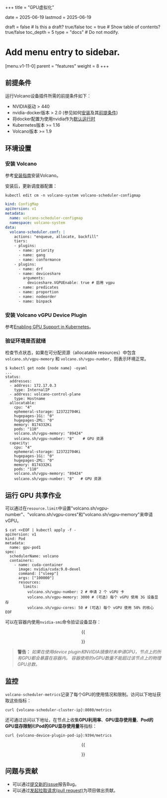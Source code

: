 +++
title = "GPU虚拟化"

date = 2025-06-19
lastmod = 2025-06-19

draft = false  # Is this a draft? true/false
toc = true  # Show table of contents? true/false
toc_depth = 5
type = "docs"  # Do not modify.

# Add menu entry to sidebar.
[menu.v1-11-0]
  parent = "features"
  weight = 8
+++

## 前提条件

运行Volcano设备插件所需的前提条件如下：

*   NVIDIA驱动 > 440
*   nvidia-docker版本 > 2.0 (参见如何[安装](https://github.com/NVIDIA/nvidia-docker)及其[前提条件](https://github.com/nvidia/nvidia-docker/wiki/Installation-\(version-2.0\)#prerequisites))
*   将docker配置为使用nvidia作为[默认运行时](https://github.com/NVIDIA/nvidia-docker/wiki/Advanced-topics#default-runtime)
*   Kubernetes版本 >= 1.16
*   Volcano版本 >= 1.9

## 环境设置

### 安装 Volcano

参考[安装指南](../../installer/README.md)安装Volcano。

安装后，更新调度器配置：

```shell script
kubectl edit cm -n volcano-system volcano-scheduler-configmap
```

```yaml
kind: ConfigMap
apiVersion: v1
metadata:
  name: volcano-scheduler-configmap
  namespace: volcano-system
data:
  volcano-scheduler.conf: |
    actions: "enqueue, allocate, backfill"
    tiers:
    - plugins:
      - name: priority
      - name: gang
      - name: conformance
    - plugins:
      - name: drf
      - name: deviceshare
        arguments:
          deviceshare.VGPUEnable: true # 启用 vgpu
      - name: predicates
      - name: proportion
      - name: nodeorder
      - name: binpack
```

### 安装 Volcano vGPU Device Plugin

参考[Enabling GPU Support in Kubernetes](https://github.com/Project-HAMi/volcano-vgpu-device-plugin?tab=readme-ov-file#enabling-gpu-support-in-kubernetes)。

### 验证环境是否就绪

检查节点状态，如果在可分配资源（allocatable resources）中包含 `volcano.sh/vgpu-memory` 和 `volcano.sh/vgpu-number`，则表示环境正常。

```shell script
$ kubectl get node {node name} -oyaml
...
status:
  addresses:
  - address: 172.17.0.3
    type: InternalIP
  - address: volcano-control-plane
    type: Hostname
  allocatable:
    cpu: "4"
    ephemeral-storage: 123722704Ki
    hugepages-1Gi: "0"
    hugepages-2Mi: "0"
    memory: 8174332Ki
    pods: "110"
    volcano.sh/vgpu-memory: "89424"
    volcano.sh/vgpu-number: "8"    # GPU 资源
  capacity:
    cpu: "4"
    ephemeral-storage: 123722704Ki
    hugepages-1Gi: "0"
    hugepages-2Mi: "0"
    memory: 8174332Ki
    pods: "110"
    volcano.sh/vgpu-memory: "89424"
    volcano.sh/vgpu-number: "8"   # GPU 资源
```

## 运行 GPU 共享作业

可以通过在`resource.limit`中设置"volcano.sh/vgpu-number"、"volcano.sh/vgpu-cores"和"volcano.sh/vgpu-memory"来申请vGPU。

```shell script
$ cat <<EOF | kubectl apply -f -
apiVersion: v1
kind: Pod
metadata:
  name: gpu-pod1
spec:
  schedulerName: volcano
  containers:
    - name: cuda-container
      image: nvidia/cuda:9.0-devel
      command: ["sleep"]
      args: ["100000"]
      resources:
        limits:
          volcano.sh/vgpu-number: 2 # 申请 2 个 vGPU 卡
          volcano.sh/vgpu-memory: 3000 # (可选) 每个 vGPU 使用 3G 设备显存
          volcano.sh/vgpu-cores: 50 # (可选) 每个 vGPU 使用 50% 的核心
EOF
```

可以在容器内使用`nvidia-smi`命令验证设备显存：

<div style="text-align: center;"> {{<figure library="1" src="./gpu-virtualization/hard_limit.jpg">}}
</div>

> **警告：** *如果在使用device plugin和NVIDIA镜像时未申请GPU，节点上的所有GPU都会暴露在容器内。*
> *容器使用的vGPU数量不能超过该节点上的物理GPU总数。*

## 监控

`volcano-scheduler-metrics`记录了每个GPU的使用情况和限制。访问以下地址获取这些指标：

```
curl {volcano-scheduler-cluster-ip}:8080/metrics
```

还可通过访问以下地址，在节点上收集**GPU利用率**、**GPU显存使用量**、**Pod的GPU显存限制**和**Pod的GPU显存使用量**等指标：

```
curl {volcano-device-plugin-pod-ip}:9394/metrics
```

<div style="text-align: center;"> {{<figure library="1" src="./gpu-virtualization/vgpu_device_plugin_metrics.png">}}
</div>

## 问题与贡献

*   可以通过[提交新的issue](https://github.com/volcano-sh/volcano/issues)报告Bug。
*   可以通过[发起拉取请求(pull request)](https://help.github.com/articles/using-pull-requests/)为项目做出贡献。 